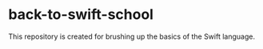# back-to-swift-school
This repository is created for brushing up the basics of the Swift language.
